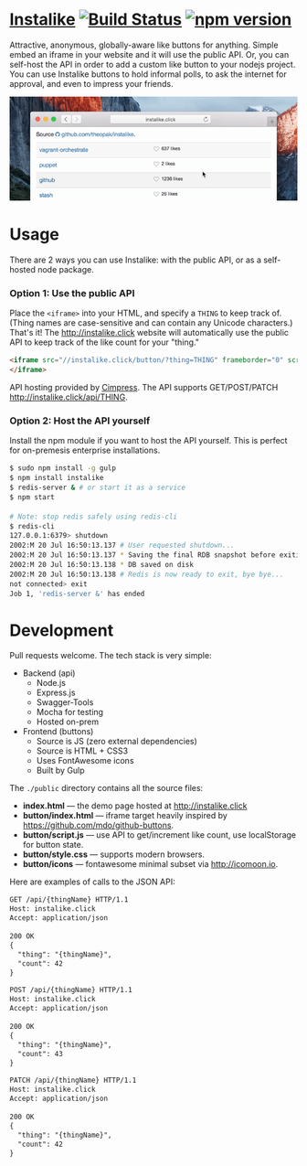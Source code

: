 # [Instalike](http://instalike.click) [![Build Status](https://travis-ci.org/theopak/instalike.svg?branch=master)](https://travis-ci.org/theopak/instalike) [![npm version](https://badge.fury.io/js/instalike.svg)](http://badge.fury.io/js/instalike)

Attractive, anonymous, globally-aware like buttons for anything. Simple embed an iframe in your website and it will use the public API. Or, you can self-host the API in order to add a custom like button to your nodejs project. You can use Instalike buttons to hold informal polls, to ask the internet for approval, and even to impress your friends.

![preview.gif](preview.gif)


# Usage

There are 2 ways you can use Instalike: with the public API, or as a self-hosted node package.

### Option 1: Use the public API

Place the `<iframe>` into your HTML, and specify a `THING` to keep track of. (Thing names are case-sensitive and can contain any Unicode characters.) That's it! The http://instalike.click website will automatically use the public API to keep track of the like count for your "thing."

```html
<iframe src="//instalike.click/button/?thing=THING" frameborder="0" scrolling="0" width="140px" height="16px">
</iframe>
```

API hosting provided by [Cimpress](http://cimpress.com). The API supports GET/POST/PATCH http://instalike.click/api/THING.

### Option 2: Host the API yourself

Install the npm module if you want to host the API yourself. This is perfect for on-premesis enterprise installations.

```bash
$ sudo npm install -g gulp
$ npm install instalike
$ redis-server & # or start it as a service
$ npm start

# Note: stop redis safely using redis-cli
$ redis-cli
127.0.0.1:6379> shutdown
2002:M 20 Jul 16:50:13.137 # User requested shutdown...
2002:M 20 Jul 16:50:13.137 * Saving the final RDB snapshot before exiting.
2002:M 20 Jul 16:50:13.138 * DB saved on disk
2002:M 20 Jul 16:50:13.138 # Redis is now ready to exit, bye bye...
not connected> exit
Job 1, 'redis-server &' has ended
```


# Development

Pull requests welcome. The tech stack is very simple:

- Backend (api)
  - Node.js
  - Express.js
  - Swagger-Tools
  - Mocha for testing
  - Hosted on-prem
- Frontend (buttons)
  - Source is JS (zero external dependencies)
  - Source is HTML + CSS3
  - Uses FontAwesome icons
  - Built by Gulp

The `./public` directory contains all the source files:

- **index.html** — the demo page hosted at http://instalike.click
- **button/index.html** — iframe target heavily inspired by https://github.com/mdo/github-buttons.
- **button/script.js** — use API to get/increment like count, use localStorage for button state.
- **button/style.css** — supports modern browsers.
- **button/icons** — fontawesome minimal subset via http://icomoon.io.

Here are examples of calls to the JSON API:

```
GET /api/{thingName} HTTP/1.1
Host: instalike.click
Accept: application/json

200 OK
{
  "thing": "{thingName}",
  "count": 42
}
```

```
POST /api/{thingName} HTTP/1.1
Host: instalike.click
Accept: application/json

200 OK
{
  "thing": "{thingName}",
  "count": 43
}
```

```
PATCH /api/{thingName} HTTP/1.1
Host: instalike.click
Accept: application/json

200 OK
{
  "thing": "{thingName}",
  "count": 42
}
```
